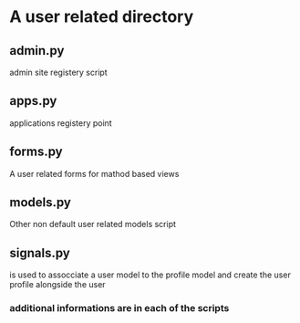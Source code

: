 # A user related directory

## admin.py
admin site registery script

## apps.py
applications registery point

## forms.py
A user related forms for mathod based views

## models.py
Other non default user related models script

## signals.py
is used to assocciate a user model to the profile model and create the user profile alongside the user

### additional informations are in each of the scripts